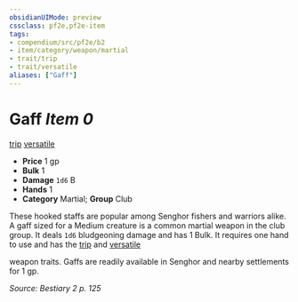 ```yaml
---
obsidianUIMode: preview
cssclass: pf2e,pf2e-item
tags:
- compendium/src/pf2e/b2
- item/category/weapon/martial
- trait/trip
- trait/versatile
aliases: ["Gaff"]
---
```

# Gaff *Item 0*  
[trip](rules/traits/trip.md "Trip Weapon Trait")  [versatile](rules/traits/versatile.md "Versatile Weapon Trait")  

- **Price** 1 gp
- **Bulk** 1
- **Damage** `1d6` B
- **Hands** 1
- **Category** Martial; **Group** Club 

These hooked staffs are popular among Senghor fishers and warriors alike. A gaff sized for a Medium creature is a common martial weapon in the club group. It deals `1d6` bludgeoning damage and has 1 Bulk. It requires one hand to use and has the [trip](rules/traits/trip.md "Trip Weapon Trait") and [versatile <P>](rules/traits/versatile-p.md "Versatile Weapon Trait") weapon traits. Gaffs are readily available in Senghor and nearby settlements for 1 gp.

*Source: Bestiary 2 p. 125*